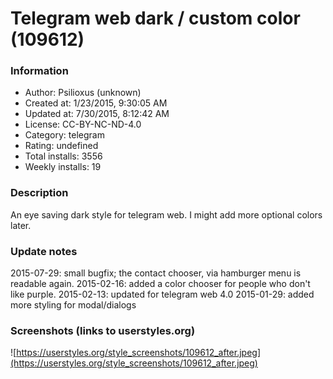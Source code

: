 # Telegram web dark / custom color (109612)

### Information
- Author: Psilioxus (unknown)
- Created at: 1/23/2015, 9:30:05 AM
- Updated at: 7/30/2015, 8:12:42 AM
- License:  CC-BY-NC-ND-4.0
- Category: telegram
- Rating: undefined
- Total installs: 3556
- Weekly installs: 19


### Description
An eye saving dark style for telegram web. I might add more optional colors later.

### Update notes
2015-07-29: small bugfix; the contact chooser, via hamburger menu is readable again.
2015-02-16: added a color chooser for people who don't like purple. 
2015-02-13: updated for telegram web 4.0
2015-01-29: added more styling for modal/dialogs

### Screenshots (links to userstyles.org)
![https://userstyles.org/style_screenshots/109612_after.jpeg](https://userstyles.org/style_screenshots/109612_after.jpeg)


